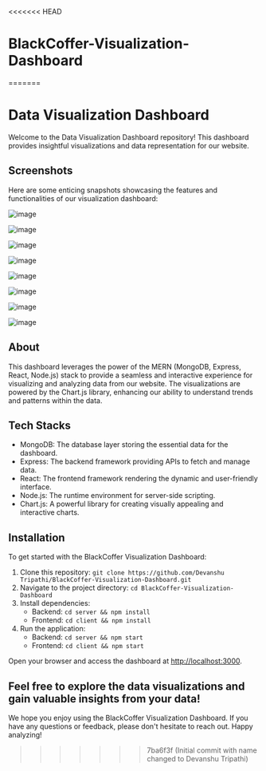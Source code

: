 <<<<<<< HEAD
# BlackCoffer-Visualization-Dashboard
=======
# Data Visualization Dashboard

Welcome to the Data Visualization Dashboard repository! This dashboard provides insightful visualizations and data representation for our website. 

## Screenshots

Here are some enticing snapshots showcasing the features and functionalities of our visualization dashboard:

![image](https://github.com/DevanshuTripathi/Data-Visualization-Dashboard/assets/110231091/d30a8648-12d7-41b6-82c6-5ebec4c5268b)


![image](https://github.com/DevanshuTripathi/Data-Visualization-Dashboard/assets/110231091/66fc2062-e850-49c6-ad0c-147e7bd1877e)


![image](https://github.com/DevanshuTripathi/Data-Visualization-Dashboard/assets/110231091/448df45c-b92b-4faf-9784-1dd0c4706ffc)


![image](https://github.com/DevanshuTripathi/Data-Visualization-Dashboard/assets/110231091/0c972e17-8b4f-407f-a3fd-38afeb352127)


![image](https://github.com/DevanshuTripathi/Data-Visualization-Dashboard/assets/110231091/6e620052-f57f-4f93-957c-dc47a45eaedf)


![image](https://github.com/DevanshuTripathi/Data-Visualization-Dashboard/assets/110231091/6f1c69da-ebb0-4059-8614-57fcd818c568)


![image](https://github.com/DevanshuTripathi/Data-Visualization-Dashboard/assets/110231091/f5b957a0-f992-460e-b978-d511eaf488c6)


![image](https://github.com/DevanshuTripathi/Data-Visualization-Dashboard/assets/110231091/27afaa6b-a05f-48e4-9258-f8bcc4788071)

## About

This dashboard leverages the power of the MERN (MongoDB, Express, React, Node.js) stack to provide a seamless and interactive experience for visualizing and analyzing data from our website. The visualizations are powered by the Chart.js library, enhancing our ability to understand trends and patterns within the data.

## Tech Stacks

- MongoDB: The database layer storing the essential data for the dashboard.
- Express: The backend framework providing APIs to fetch and manage data.
- React: The frontend framework rendering the dynamic and user-friendly interface.
- Node.js: The runtime environment for server-side scripting.
- Chart.js: A powerful library for creating visually appealing and interactive charts.

## Installation

To get started with the BlackCoffer Visualization Dashboard:

1. Clone this repository: `git clone https://github.com/Devanshu Tripathi/BlackCoffer-Visualization-Dashboard.git`
2. Navigate to the project directory: `cd BlackCoffer-Visualization-Dashboard`
3. Install dependencies:
   - Backend: `cd server && npm install`
   - Frontend: `cd client && npm install`
4. Run the application:
   - Backend: `cd server && npm start`
   - Frontend: `cd client && npm start`

Open your browser and access the dashboard at [http://localhost:3000](http://localhost:3000).

Feel free to explore the data visualizations and gain valuable insights from your data!
---

We hope you enjoy using the BlackCoffer Visualization Dashboard. If you have any questions or feedback, please don't hesitate to reach out. Happy analyzing!
>>>>>>> 7ba6f3f (Initial commit with name changed to Devanshu Tripathi)
